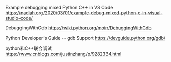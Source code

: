 
Example debugging mixed Python C++ in VS Code https://nadiah.org/2020/03/01/example-debug-mixed-python-c-in-visual-studio-code/

DebuggingWithGdb https://wiki.python.org/moin/DebuggingWithGdb

Python Developer's Guide -- gdb Support https://devguide.python.org/gdb/

python和C++联合调试 https://www.cnblogs.com/justinzhang/p/9282334.html
